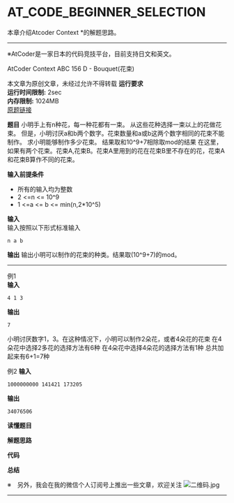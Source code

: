 # AT_CODE_BEGINNER_SELECTION

本章介绍Atcoder Context *的解题思路。
***
※AtCoder是一家日本的代码竞技平台，目前支持日文和英文。


AtCoder Context ABC 156 D - Bouquet(花束)

本文章为原创文章，未经过允许不得转载
**运行要求**  
**运行时间限制:** 2sec  
**内存限制:** 1024MB  
[原题链接](https://atcoder.jp/contests/abc156/tasks/abc156_d)

**题目**
小明手上有n种花，每一种花都有一束。
从这些花种选择一束以上的花做花束。
但是，小明讨厌a和b两个数字。花束数量和a或b这两个数字相同的花束不能制作。
求小明能够制作多少花束。
结果取和10^9+7相除取mod的结果
在这里，如果有两个花束。花束A,花束B。花束A里用到的花在花束B里不存在的花，花束A和花束B算作不同的花束。

**输入前提条件**
* 所有的输入均为整数
* 2 <=n <= 10^9
* 1 <=a <= b <= min(n,2*10^5)

**输入**  
输入按照以下形式标准输入
```
n a b
```

**输出**
输出小明可以制作的花束的种类。结果取(10^9+7)的mod。

* * *
例1  
**输入**
```
4 1 3
```

**输出**
```
7
```
小明讨厌数字1，3。在这种情况下，小明可以制作2朵花，或者4朵花的花束
在4朵花中选择2多花的选择方法有6种
在4朵花中选择4朵花的选择方法有1种
总共加起来有6+1=7种


例2
**输入**
```
1000000000 141421 173205
```

**输出**
```
34076506
```

**读懂题目**

**解题思路**

**代码**

**总结**


※　另外，我会在我的微信个人订阅号上推出一些文章，欢迎关注
![二维码.jpg](/img/bVbDtut)    
***